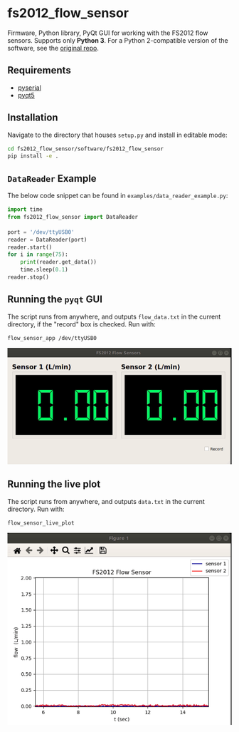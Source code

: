 # fs2012_flow_sensor  

Firmware, Python library, PyQt GUI for working with the FS2012 flow sensors. Supports only **Python 3**. For a Python 2-compatible version of the software, see the [original repo](https://github.com/willdickson/fs2012_flow_sensor). 

## Requirements

* [pyserial](https://pythonhosted.org/pyserial/)
* [pyqt5](https://pypi.org/project/PyQt5/)


## Installation

Navigate to the directory that houses `setup.py` and install in editable mode:
```bash
cd fs2012_flow_sensor/software/fs2012_flow_sensor
pip install -e .
```

## `DataReader` Example

The below code snippet can be found in `examples/data_reader_example.py`:

```python
import time
from fs2012_flow_sensor import DataReader

port = '/dev/ttyUSB0'
reader = DataReader(port)
reader.start()
for i in range(75):
    print(reader.get_data())
    time.sleep(0.1)
reader.stop()
```

## Running the `pyqt` GUI 
The script runs from anywhere, and outputs `flow_data.txt` in the current directory, if the "record" box is checked. Run with:

```bash
flow_sensor_app /dev/ttyUSB0
```

![app_demo](docs/flow_sensor_app.gif)

## Running the live plot
The script runs from anywhere, and outputs `data.txt` in the current directory. Run with:
```bash
flow_sensor_live_plot
```

![live_plot_demo](docs/flow_sensor_live_plot.gif)